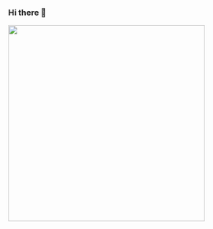 ### Hi there 👋

<!--
**arch-spatula/arch-spatula** is a ✨ _special_ ✨ repository because its `README.md` (this file) appears on your GitHub profile.

Here are some ideas to get you started:

- 🔭 I’m currently working on ...
- 🌱 I’m currently learning ...
- 👯 I’m looking to collaborate on ...
- 🤔 I’m looking for help with ...
- 💬 Ask me about ...
- 📫 How to reach me: ...
- 😄 Pronouns: ...
- ⚡ Fun fact: ...
-->

<img src="https://user-images.githubusercontent.com/84452145/190937970-6b535d1a-efe7-4f7e-a4af-1df72ac08492.png" width="400px" height="400px">



